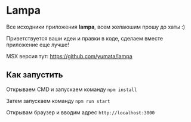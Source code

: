 # Lampa

Все исходники приложения **lampa**, всем желаюшим прошу до хаты :)

Приветствуется ваши идеи и правки в коде, сделаем вместе приложение еще лучше!

MSX версия тут: https://github.com/yumata/lampa

## Как запустить

Открываем CMD и запускаем команду `npm install`

Затем запускаем команду `npm run start`

Открывам браузер и вводим адрес `http://localhost:3000`
